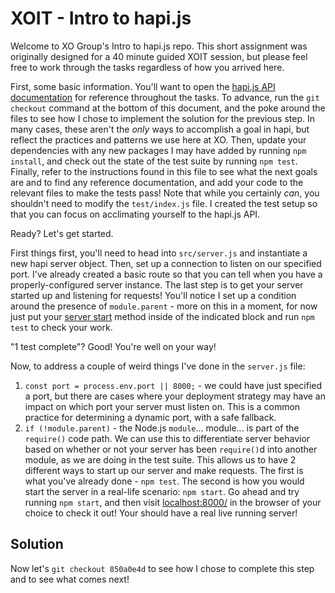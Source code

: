 # XOIT - Intro to hapi.js

Welcome to XO Group's Intro to hapi.js repo.
This short assignment was originally designed for a 40 minute guided XOIT session, but please feel free to work through the tasks regardless of how you arrived here.

First, some basic information. You'll want to open the [hapi.js API documentation](https://github.com/hapijs/hapi/blob/master/API.md) for reference throughout the tasks.
To advance, run the `git checkout` command at the bottom of this document, and the poke around the files to see how I chose to implement the solution for the previous step. In many cases, these aren't the *only* ways to accomplish a goal in hapi, but reflect the practices and patterns we use here at XO.
Then, update your dependencies with any new packages I may have added by running `npm install`, and check out the state of the test suite by running `npm test`.
Finally, refer to the instructions found in this file to see what the next goals are and to find any reference documentation, and add your code to the relevant files to make the tests pass!
Note that while you certainly *can*, you shouldn't need to modify the `test/index.js` file. I created the test setup so that you can focus on acclimating yourself to the hapi.js API.

Ready? Let's get started.

First things first, you'll need to head into `src/server.js` and instantiate a new hapi server object. Then, set up a connection to listen on our specified port.
I've already created a basic route so that you can tell when you have a properly-configured server instance.
The last step is to get your server started up and listening for requests! You'll notice I set up a condition around the presence of `module.parent` - more on this in a moment, for now just put your [server start](https://github.com/hapijs/hapi/blob/master/API.md#serverstartcallback) method inside of the indicated block and run `npm test` to check your work.

"1 test complete"? Good! You're well on your way!

Now, to address a couple of weird things I've done in the `server.js` file:
1. `const port = process.env.port || 8000;` - we could have just specified a port, but there are cases where your deployment strategy may have an impact on which port your server must listen on. This is a common practice for determining a dynamic port, with a safe fallback.
2. `if (!module.parent)` - the Node.js `module`... module... is part of the `require()` code path. We can use this to differentiate server behavior based on whether or not your server has been `require()`d  into another module, as we are doing in the test suite.
This allows us to have 2 different ways to start up our server and make requests. The first is what you've already done - `npm test`. The second is how you would start the server in a real-life scenario: `npm start`.
Go ahead and try running `npm start`, and then visit [localhost:8000/](localhost:8000/) in the browser of your choice to check it out! Your should have a real live running server!


## Solution
Now let's `git checkout 850a0e4d` to see how I chose to complete this step and to see what comes next!